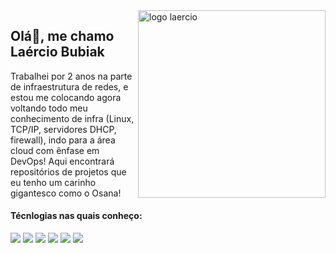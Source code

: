 <img src="https://user-images.githubusercontent.com/49946934/190826971-8524ae01-e77f-41ca-a075-8a9d56dd29b6.svg" min-width="300px" max-width="300px" width="300px" align="right" alt="logo laercio">

## Olá👋, me chamo Laércio Bubiak

Trabalhei por 2 anos na parte de infraestrutura de redes, e estou me colocando agora voltando todo meu conhecimento de infra (Linux, TCP/IP, servidores DHCP, firewall), indo para a área cloud com ênfase em DevOps! Aqui encontrará repositórios de projetos que eu tenho um carinho gigantesco como o Osana!

#### Técnlogias nas quais conheço:

<p align="left">
  <a>
    <img src="https://img.shields.io/badge/javascript-%23323330.svg?style=for-the-badge&logo=javascript&logoColor=%23F7DF1E"/>
  </a>
  <a>
    <img src="https://img.shields.io/badge/Arch%20Linux-1793D1?logo=arch-linux&logoColor=fff&style=for-the-badge"/>
  </a>
  <a>
    <img src="https://img.shields.io/badge/docker-%230db7ed.svg?style=for-the-badge&logo=docker&logoColor=white"/>
  </a>
  <a>
    <img src="(https://img.shields.io/badge/jenkins-%232C5263.svg?style=for-the-badge&logo=jenkins&logoColor=white)"/>
  </a>
  <a>
    <img src="https://img.shields.io/badge/kubernetes-%23326ce5.svg?style=for-the-badge&logo=kubernetes&logoColor=white"/>
  </a>
  <a>
    <img src="https://img.shields.io/badge/terraform-%235835CC.svg?style=for-the-badge&logo=terraform&logoColor=white"/>
  </a>
</p>
